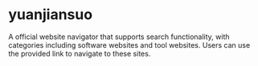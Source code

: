 # yuanjiansuo
A official website navigator that supports search functionality, with categories including software websites and tool websites. Users can use the provided link to navigate to these sites.

